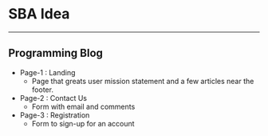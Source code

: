 # SBA Idea

---

## Programming Blog

-   Page-1 : Landing
    -   Page that greats user mission statement and a few articles near the footer.
-   Page-2 : Contact Us
    -   Form with email and comments
-   Page-3 : Registration
    -   Form to sign-up for an account

